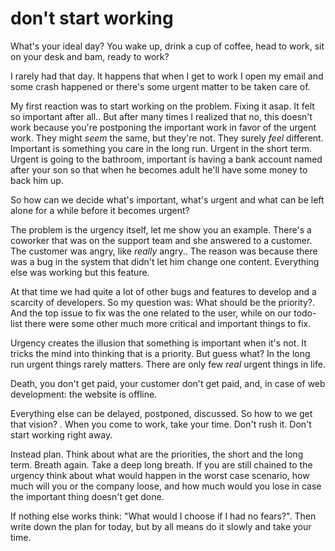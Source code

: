 
# don't start working

What's your ideal day? You wake up, drink a cup of coffee, head to work, sit on your desk and bam, ready to work?

I rarely had that day. It happens that when I get to work I open my email and some crash happened or there's some urgent matter to be taken care of.

My first reaction was to start working on the problem. Fixing it asap. It felt so important after all..
But after many times I realized that no, this doesn't work because you're postponing the important work in favor of the urgent work.
They might _seem_ the same, but they're not. They surely _feel_ different. Important is something you care in the long run. Urgent in the short term.
Urgent is going to the bathroom, important is having a bank account named after your son so that when he becomes adult he'll have some money to back him up.

So how can we decide what's important, what's urgent and what can be left alone for a while before it becomes urgent?

The problem is the urgency itself, let me show you an example.
There's a coworker that was on the support team and she answered to a customer. The customer was angry, like _really_ angry..
The reason was because there was a bug in the system that didn't let him change one content. Everything else was working but this feature.

At that time we had quite a lot of other bugs and features to develop and a scarcity of developers. So my question was: What should be the priority?.
And the top issue to fix was the one related to the user, while on our todo-list there were some other much more critical and important things to fix.

Urgency creates the illusion that something is important when it's not. It tricks the mind into thinking that is a priority. But guess what? In the long run urgent things rarely matters.
There are only few _real_ urgent things in life.

Death, you don't get paid, your customer don't get paid, and, in case of web development: the website is offline.

Everything else can be delayed, postponed, discussed.
So how to we get that vision? .
When you come to work, take your time. Don't rush it. Don't start working right away.

Instead plan. Think about what are the priorities, the short and the long term. Breath again. Take a deep long breath.
If you are still chained to the urgency think about what would happen in the worst case scenario, how much will you or the company loose, and how much would you lose in case the important thing doesn't get done.

If nothing else works think: "What would I choose if I had no fears?".
Then write down the plan for today, but by all means do it slowly and take your time.
